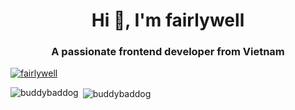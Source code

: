 <!--
![Anurag's GitHub stats](https://github-readme-stats.vercel.app/api?username=fairlywell&show_icons=true)
![Top Langs](https://github-readme-stats.vercel.app/api/top-langs/?username=fairlywell&layout=compact)
-->
<h1 align="center">Hi 👋, I'm fairlywell</h1>
<h3 align="center">A passionate frontend developer from Vietnam</h3>


<p align="left"> <a href="https://github.com/ryo-ma/github-profile-trophy"><img src="https://github-profile-trophy.vercel.app/?username=fairlywell" alt="fairlywell" /></a> </p>

<!-- <h3 align="left">Connect with me:</h3> -->
<p align="left">
</p>



<p><img align="left" src="https://github-readme-stats.vercel.app/api/top-langs?username=fairlywell&show_icons=true&locale=en&layout=compact" alt="buddybaddog" /></p>

<p>&nbsp;<img align="center" src="https://github-readme-stats.vercel.app/api?username=fairlywell&show_icons=true&locale=en" alt="buddybaddog" /></p>
